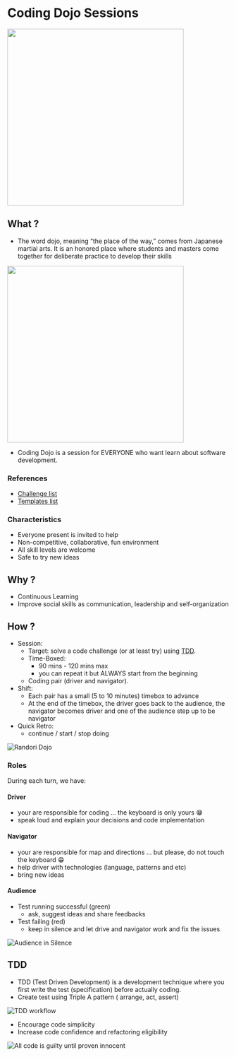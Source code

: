 # Coding Dojo Sessions

<img src="./images/dojoteam.png" width="400px" />

## What ?

- The word dojo, meaning “the place of the way,” comes from Japanese martial arts. It is an honored place where students and masters come together for deliberate practice to develop their skills

<img src="./images/dojo.png" width="400px" />

- Coding Dojo is a session for EVERYONE who want learn about software development.

### References

- [Challenge list](./challenges/readme.md)
- [Templates list](./src/readme.md)

### Characteristics

- Everyone present is invited to help
- Non-competitive, collaborative, fun environment
- All skill levels are welcome
- Safe to try new ideas

## Why ?

- Continuous Learning
- Improve social skills as communication, leadership and self-organization

## How ?

- Session:
  - Target: solve a code challenge (or at least try) using [TDD](#tdd).
  - Time-Boxed:
    - 90 mins - 120 mins max
    - you can repeat it but ALWAYS start from the beginning
  - Coding pair (driver and navigator).
- Shift:
  - Each pair has a small (5 to 10 minutes) timebox to advance
  - At the end of the timebox, the driver goes back to the audience, the navigator becomes driver and one of the audience step up to be navigator
- Quick Retro:
  - continue / start / stop doing

![Randori Dojo](./images/randori-dojo.png)

### Roles

During each turn, we have:

#### Driver

- your are responsible for coding ... the keyboard is only yours 😁
- speak loud and explain your decisions and code implementation

#### Navigator

- your are responsible for map and directions ... but please, do not touch the  keyboard 😁
- help driver with technologies (language, patterns and etc)
- bring new ideas

#### Audience

- Test running successful (green)
  - ask, suggest ideas and share feedbacks
- Test failing (red)
  - keep in silence and let drive and navigator work and fix the issues

![Audience in Silence](./images/silence.png)

## TDD

- TDD (Test Driven Development) is a development technique where you first write the test (specification) before actually coding.
- Create test using Triple A pattern ( arrange, act, assert)

![TDD workflow](./images/tdd.png)

- Encourage code simplicity
- Increase code confidence and refactoring eligibility

![All code is guilty until proven innocent](./images/tdd2.png)
